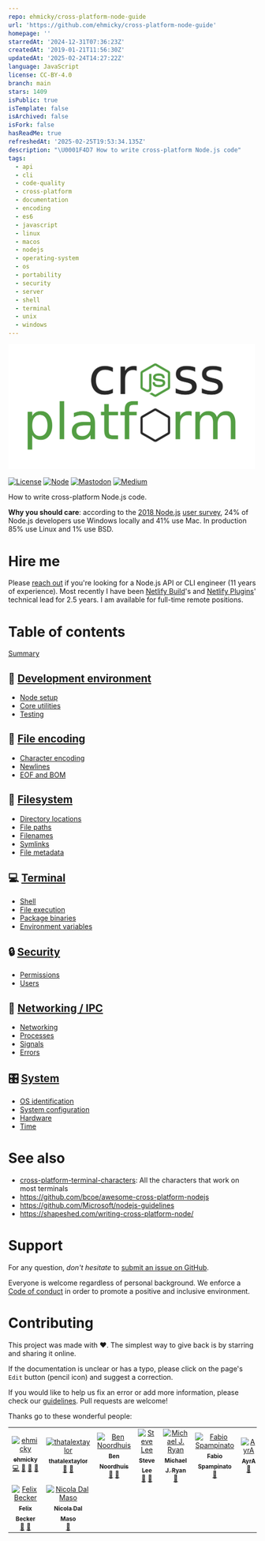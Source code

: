 ```yaml
---
repo: ehmicky/cross-platform-node-guide
url: 'https://github.com/ehmicky/cross-platform-node-guide'
homepage: ''
starredAt: '2024-12-31T07:36:23Z'
createdAt: '2019-01-21T11:56:30Z'
updatedAt: '2025-02-24T14:27:22Z'
language: JavaScript
license: CC-BY-4.0
branch: main
stars: 1409
isPublic: true
isTemplate: false
isArchived: false
isFork: false
hasReadMe: true
refreshedAt: '2025-02-25T19:53:34.135Z'
description: "\U0001F4D7 How to write cross-platform Node.js code"
tags:
  - api
  - cli
  - code-quality
  - cross-platform
  - documentation
  - encoding
  - es6
  - javascript
  - linux
  - macos
  - nodejs
  - operating-system
  - os
  - portability
  - security
  - server
  - shell
  - terminal
  - unix
  - windows
---
```


<picture>
  <source media="(prefers-color-scheme: dark)" srcset="https://raw.githubusercontent.com/ehmicky/design/main/cross-platform-nodejs/cross-platform-nodejs_dark.svg"/>
  <img alt="cross-platform-nodejs logo" src="https://raw.githubusercontent.com/ehmicky/design/main/cross-platform-nodejs/cross-platform-nodejs.svg" width="500"/>
</picture>

[![License](https://img.shields.io/badge/-CC%20BY%204.0-808080?logo=creativecommons&colorA=404040&logoColor=66cc33)](https://creativecommons.org/licenses/by/4.0/)
[![Node](https://img.shields.io/badge/-Node.js-808080?logo=node.js&colorA=404040&logoColor=66cc33)](https://www.npmjs.com/package/cross-platform-node-guide)
[![Mastodon](https://img.shields.io/badge/-Mastodon-808080.svg?logo=mastodon&colorA=404040&logoColor=9590F9)](https://fosstodon.org/@ehmicky)
[![Medium](https://img.shields.io/badge/-Medium-808080.svg?logo=medium&colorA=404040)](https://medium.com/@ehmicky)

How to write cross-platform Node.js code.

**Why you should care**: according to the
[2018 Node.js](https://nodejs.org/en/user-survey-report/#Primary-OS-Distro)
[user survey](https://nodejs.org/en/user-survey-report/2018-nodejs-user-survey-raw-data.xlsx),
24% of Node.js developers use Windows locally and 41% use Mac. In production 85%
use Linux and 1% use BSD.

# Hire me

Please
[reach out](https://www.linkedin.com/feed/update/urn:li:activity:7117265228068716545/)
if you're looking for a Node.js API or CLI engineer (11 years of experience).
Most recently I have been [Netlify Build](https://github.com/netlify/build)'s
and [Netlify Plugins](https://www.netlify.com/products/build/plugins/)'
technical lead for 2.5 years. I am available for full-time remote positions.

# Table of contents

[Summary](docs/summary.md)

## 🤖 [Development environment](docs/1_development_environment/README.md)

- [Node setup](docs/1_development_environment/node_setup.md)
- [Core utilities](docs/1_development_environment/core_utilities.md)
- [Testing](docs/1_development_environment/testing.md)

## 📝 [File encoding](docs/2_file_encoding/README.md)

- [Character encoding](docs/2_file_encoding/character_encoding.md)
- [Newlines](docs/2_file_encoding/newlines.md)
- [EOF and BOM](docs/2_file_encoding/eof_bom.md)

## 📂 [Filesystem](docs/3_filesystem/README.md)

- [Directory locations](docs/3_filesystem/directory_locations.md)
- [File paths](docs/3_filesystem/file_paths.md)
- [Filenames](docs/3_filesystem/filenames.md)
- [Symlinks](docs/3_filesystem/symlinks.md)
- [File metadata](docs/3_filesystem/file_metadata.md)

## 💻 [Terminal](docs/4_terminal/README.md)

- [Shell](docs/4_terminal/shell.md)
- [File execution](docs/4_terminal/file_execution.md)
- [Package binaries](docs/4_terminal/package_binaries.md)
- [Environment variables](docs/4_terminal/environment_variables.md)

## 🔒 [Security](docs/5_security/README.md)

- [Permissions](docs/5_security/permissions.md)
- [Users](docs/5_security/users.md)

## 📡 [Networking / IPC](docs/6_networking_ipc/README.md)

- [Networking](docs/6_networking_ipc/networking.md)
- [Processes](docs/6_networking_ipc/processes.md)
- [Signals](docs/6_networking_ipc/signals.md)
- [Errors](docs/6_networking_ipc/errors.md)

## 🎛️ [System](docs/7_system/README.md)

- [OS identification](docs/7_system/os_identification.md)
- [System configuration](docs/7_system/system_configuration.md)
- [Hardware](docs/7_system/hardware.md)
- [Time](docs/7_system/time.md)

# See also

- [cross-platform-terminal-characters](https://github.com/ehmicky/cross-platform-terminal-characters):
  All the characters that work on most terminals
- https://github.com/bcoe/awesome-cross-platform-nodejs
- https://github.com/Microsoft/nodejs-guidelines
- https://shapeshed.com/writing-cross-platform-node/

# Support

For any question, _don't hesitate_ to [submit an issue on GitHub](../../issues).

Everyone is welcome regardless of personal background. We enforce a
[Code of conduct](CODE_OF_CONDUCT.md) in order to promote a positive and
inclusive environment.

# Contributing

This project was made with ❤️. The simplest way to give back is by starring and
sharing it online.

If the documentation is unclear or has a typo, please click on the page's `Edit`
button (pencil icon) and suggest a correction.

If you would like to help us fix an error or add more information, please check
our [guidelines](CONTRIBUTING.md). Pull requests are welcome!

Thanks go to these wonderful people:

<!-- ALL-CONTRIBUTORS-LIST:START -->
<!-- prettier-ignore -->
<table>
  <tr>
    <td align="center"><a href="https://fosstodon.org/@ehmicky"><img src="https://avatars2.githubusercontent.com/u/8136211?v=4" width="100px;" alt="ehmicky"/><br /><sub><b>ehmicky</b></sub></a><br /><a href="https://github.com/ehmicky/cross-platform-node-guide/commits?author=ehmicky" title="Code">💻</a> <a href="#design-ehmicky" title="Design">🎨</a> <a href="#ideas-ehmicky" title="Ideas, Planning, & Feedback">🤔</a> <a href="https://github.com/ehmicky/cross-platform-node-guide/commits?author=ehmicky" title="Documentation">📖</a></td>
    <td align="center"><a href="https://github.com/thatalextaylor"><img src="https://avatars3.githubusercontent.com/u/1481643?v=4" width="100px;" alt="thatalextaylor"/><br /><sub><b>thatalextaylor</b></sub></a><br /><a href="#ideas-thatalextaylor" title="Ideas, Planning, & Feedback">🤔</a> <a href="https://github.com/ehmicky/cross-platform-node-guide/commits?author=thatalextaylor" title="Documentation">📖</a></td>
    <td align="center"><a href="https://github.com/bnoordhuis"><img src="https://avatars0.githubusercontent.com/u/275871?v=4" width="100px;" alt="Ben Noordhuis"/><br /><sub><b>Ben Noordhuis</b></sub></a><br /><a href="#ideas-bnoordhuis" title="Ideas, Planning, & Feedback">🤔</a> <a href="https://github.com/ehmicky/cross-platform-node-guide/commits?author=bnoordhuis" title="Documentation">📖</a></td>
    <td align="center"><a href="https://github.com/OpenDirective"><img src="https://avatars2.githubusercontent.com/u/618922?v=4" width="100px;" alt="Steve Lee"/><br /><sub><b>Steve Lee</b></sub></a><br /><a href="#ideas-SteveALee" title="Ideas, Planning, & Feedback">🤔</a> <a href="#talk-SteveALee" title="Talks">📢</a></td>
    <td align="center"><a href="http://tracker1.info/"><img src="https://avatars3.githubusercontent.com/u/444316?v=4" width="100px;" alt="Michael J. Ryan"/><br /><sub><b>Michael J. Ryan</b></sub></a><br /><a href="#ideas-tracker1" title="Ideas, Planning, & Feedback">🤔</a></td>
    <td align="center"><a href="http://twitter.com/fabiospampinato"><img src="https://avatars1.githubusercontent.com/u/1812093?v=4" width="100px;" alt="Fabio Spampinato"/><br /><sub><b>Fabio Spampinato</b></sub></a><br /><a href="#ideas-fabiospampinato" title="Ideas, Planning, & Feedback">🤔</a></td>
    <td align="center"><a href="https://github.com/AyrA"><img src="https://avatars0.githubusercontent.com/u/1301960?v=4" width="100px;" alt="AyrA"/><br /><sub><b>AyrA</b></sub></a><br /><a href="#ideas-AyrA" title="Ideas, Planning, & Feedback">🤔</a></td>
  </tr>
  <tr>
    <td align="center"><a href="https://twitter.com/felixfbecker"><img src="https://avatars0.githubusercontent.com/u/10532611?v=4" width="100px;" alt="Felix Becker"/><br /><sub><b>Felix Becker</b></sub></a><br /><a href="https://github.com/ehmicky/cross-platform-node-guide/commits?author=felixfbecker" title="Documentation">📖</a> <a href="#ideas-felixfbecker" title="Ideas, Planning, & Feedback">🤔</a></td>
    <td align="center"><a href="https://github.com/niktekusho"><img src="https://avatars1.githubusercontent.com/u/18280135?v=4" width="100px;" alt="Nicola Dal Maso"/><br /><sub><b>Nicola Dal Maso</b></sub></a><br /><a href="#ideas-niktekusho" title="Ideas, Planning, & Feedback">🤔</a></td>
  </tr>
</table>

<!-- ALL-CONTRIBUTORS-LIST:END -->
